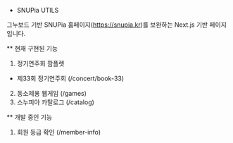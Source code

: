 - SNUPia UTILS

그누보드 기반 SNUPia 홈페이지(https://snupia.kr)를 보완하는 Next.js 기반 페이지입니다.

\*\* 현재 구현된 기능

1. 정기연주회 팜플렛

- 제33회 정기연주회 (/concert/book-33)

2. 동소제용 웹게임 (/games)
3. 스누피아 카탈로그 (/catalog)

\*\* 개발 중인 기능

1. 회원 등급 확인 (/member-info)
